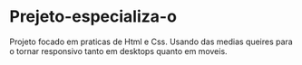 # Prejeto-especializa-o
Projeto focado em praticas de Html e Css. Usando das medias queires para o tornar responsivo tanto em desktops quanto em moveis.
